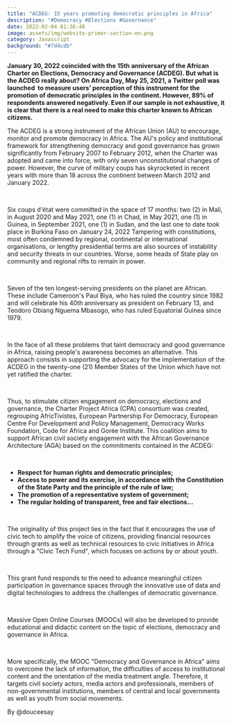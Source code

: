 ```yaml
---
title: "ACDEG: 15 years promoting democratic principles in Africa"
description: "#Democracy #Elections #Governance"
date: 2022-02-04 01:36:48
image: assets/img/website-primer-section-en.png
category: Javascript
background: "#7d4cdb"
---
```

<!--StartFragment-->

**January 30, 2022 coincided with the 15th anniversary of the African Charter on Elections, Democracy and Governance (ACDEG). But what is the ACDEG really about? On Africa Day, May 25, 2021, a Twitter poll was launched  to measure users’ perception of this instrument for the promotion of democratic principles in the continent. However, 89% of respondents answered negatively. Even if our sample is not exhaustive, it is clear that there is a real need to make this charter known to African citizens.** 

The ACDEG is a strong instrument of the African Union (AU) to encourage, monitor and promote democracy in Africa. The AU's policy and institutional framework for strengthening democracy and good governance has grown significantly from February 2007 to February 2012, when the Charter was adopted and came into force, with only seven unconstitutional changes of power. However, the curve of military coups has skyrocketed in recent years with more than 18 across the continent between March 2012 and January 2022. 

 

Six coups d'état were committed in the space of 17 months: two (2) in Mali, in August 2020 and May 2021, one (1) in Chad, in May 2021, one (1) in Guinea, in September 2021, one (1) in Sudan, and the last one to date took place in Burkina Faso on January 24, 2022 Tampering with constitutions, most often condemned by regional, continental or international organisations, or lengthy presidential terms are also sources of instability and security threats in our countries. Worse, some heads of State play on community and regional rifts to remain in power. 

 

Seven of the ten longest-serving presidents on the planet are African. These include Cameroon's Paul Biya, who has ruled the country since 1982 and will celebrate his 40th anniversary as president on February 13, and Teodoro Obiang Nguema Mbasogo, who has ruled Equatorial Guinea since 1979.

 

In the face of all these problems that taint democracy and good governance in Africa, raising people's awareness becomes an alternative. This approach consists in supporting the advocacy for the implementation of the ACDEG in the twenty-one (21) Member States of the Union which have not yet ratified the charter. 

 

Thus, to stimulate citizen engagement on democracy, elections and governance, the Charter Project Africa (CPA) consortium was created, regrouping AfricTivistes, European Partnership For Democracy, European Centre For Development and Policy Management, Democracy Works Foundation, Code for Africa and Gorée Institute. This coalition aims to support African civil society engagement with the African Governance Architecture (AGA) based on the commitments contained in the ACDEG:

 

* **Respect for human rights and democratic principles;**
* **Access to power and its exercise, in accordance with the Constitution of the State Party and the principle of the rule of law;**
* **The promotion of a representative system of government;**
* **The regular holding of transparent, free and fair elections…**

 

The originality of this project lies in the fact that it encourages the use of civic tech to amplify the voice of citizens, providing financial resources through grants as well as technical resources to civic initiatives in Africa through a "Civic Tech Fund", which focuses on actions by or about youth. 

 

This grant fund responds to the need to advance meaningful citizen participation in governance spaces through the innovative use of data and digital technologies to address the challenges of democratic governance. 

 

Massive Open Online Courses (MOOCs) will also be developed to provide educational and didactic content on the topic of elections, democracy and governance in Africa.

 

More specifically, the MOOC "Democracy and Governance in Africa" aims to overcome the lack of information, the difficulties of access to institutional content and the orientation of the media treatment angle. Therefore, it targets civil society actors, media actors and professionals, members of non-governmental institutions, members of central and local governments as well as youth from social movements.

<!--EndFragment-->



By <!--StartFragment-->@douceesay

<!--EndFragment-->
